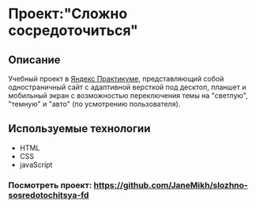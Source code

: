 # Проект:"Сложно сосредоточиться"

## Описание
Учебный проект в [Яндекс Практикуме](https://practicum.yandex.ru/), представляющий собой одностраничный сайт с адаптивной версткой под десктоп, планшет и мобильный экран с возможностью переключения темы на "светлую", "темную" и "авто" (по усмотрению пользователя).

## Используемые технологии
- HTML
- CSS
- javaScript

### Посмотреть проект: https://github.com/JaneMikh/slozhno-sosredotochitsya-fd
